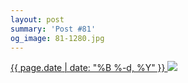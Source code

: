 ```yaml
---
layout: post
summary: 'Post #81'
og_image: 81-1280.jpg
---
```


<p>
 <time>
  <a href="/81">
   {{ page.date | date: "%B %-d, %Y" }}
  </a>
 </time>
 <a href="/81">
  <img data-taken="10/10/2013" sizes="(min-width: 700px) 50vw, calc(100vw - 2rem)" src="{{ site.assets_url }}/81-640.jpg" srcset="{{ site.assets_url }}/81-1280.jpg 1280w, {{ site.assets_url }}/81-960.jpg 960w, {{ site.assets_url }}/81-640.jpg 640w, {{ site.assets_url }}/81-320.jpg 320w"/>
 </a>
</p>
